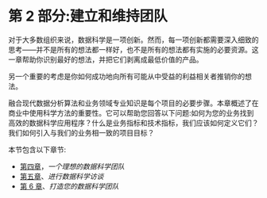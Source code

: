 <link href="Styles/Style00.css" rel="stylesheet" type="text/css"> <link href="Styles/Style01.css" rel="stylesheet" type="text/css"> 

# 第 2 部分:建立和维持团队

对于大多数组织来说，数据科学是一项创新。然而，每一项创新都需要深入细致的思考——并不是所有的想法都一样好，也不是所有的想法都有实施的必要资源。这一章帮助你识别最好的想法，并把它们剥离成最低价值的产品。

另一个重要的考虑是你如何成功地向所有可能从中受益的利益相关者推销你的想法。

融合现代数据分析算法和业务领域专业知识是每个项目的必要步骤。本章概述了在商业中使用科学方法的重要性。它可以帮助您回答以下问题:如何为您的业务找到高效的数据科学应用程序？什么是业务指标和技术指标，我们应该如何定义它们？我们如何引入与我们的业务相一致的项目目标？

本节包含以下章节:

*   [第四章](609cd4c8-292f-43f0-8a82-0ae85ec5844d.xhtml)，*一个理想的数据科学团队*
*   [第五章](0f8f01a4-419c-44fe-abb1-f8ed6b6037fa.xhtml)、*进行数据科学访谈*
*   [第 6 章](8e950cfc-1168-4e13-bede-d45c7ea78cb6.xhtml)、*打造您的数据科学团队*